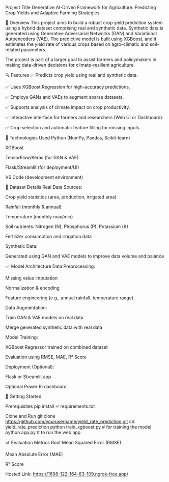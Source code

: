 Project Title
Generative AI-Driven Framework for Agriculture: Predicting Crop Yields and Adaptive Farming Strategies

📌 Overview
This project aims to build a robust crop yield prediction system using a hybrid dataset comprising real and synthetic data. Synthetic data is generated using Generative Adversarial Networks (GAN) and Variational Autoencoders (VAE). The predictive model is built using XGBoost, and it estimates the yield rate of various crops based on agro-climatic and soil-related parameters.

The project is part of a larger goal to assist farmers and policymakers in making data-driven decisions for climate-resilient agriculture.

🔍 Features
✅ Predicts crop yield using real and synthetic data.

✅ Uses XGBoost Regression for high-accuracy predictions.

✅ Employs GANs and VAEs to augment sparse datasets.

✅ Supports analysis of climate impact on crop productivity.

✅ Interactive interface for farmers and researchers (Web UI or Dashboard).

✅ Crop selection and automatic feature filling for missing inputs.

🧪 Technologies Used
Python (NumPy, Pandas, Scikit-learn)

XGBoost

TensorFlow/Keras (for GAN & VAE)

Flask/Streamlit (for deployment/UI)

VS Code (development environment)

📂 Dataset Details
Real Data Sources:

Crop yield statistics (area, production, irrigated area)

Rainfall (monthly & annual)

Temperature (monthly max/min)

Soil nutrients: Nitrogen (N), Phosphorus (P), Potassium (K)

Fertilizer consumption and irrigation data

Synthetic Data:

Generated using GAN and VAE models to improve data volume and balance

📈 Model Architecture
Data Preprocessing:

Missing value imputation

Normalization & encoding

Feature engineering (e.g., annual rainfall, temperature range)

Data Augmentation:

Train GAN & VAE models on real data

Merge generated synthetic data with real data

Model Training:

XGBoost Regressor trained on combined dataset

Evaluation using RMSE, MAE, R² Score

Deployment (Optional):

Flask or Streamlit app

Optional Power BI dashboard

🚀 Getting Started

Prerequisites
pip install -r requirements.txt

Clone and Run
git clone https://github.com/yourusername/yield_rate_prediction.git
cd yield_rate_prediction
python train_xgboost.py  # for training the model
python app.py            # to run the web app

📊 Evaluation Metrics
Root Mean Squared Error (RMSE)

Mean Absolute Error (MAE)

R² Score


Hosted Link: https://1698-122-164-83-109.ngrok-free.app/
